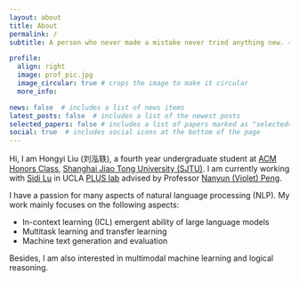 ```yaml
---
layout: about
title: About
permalink: /
subtitle: A person who never made a mistake never tried anything new. —Albert Einstein

profile:
  align: right
  image: prof_pic.jpg
  image_circular: true # crops the image to make it circular
  more_info: 

news: false  # includes a list of news items
latest_posts: false  # includes a list of the newest posts
selected_papers: false # includes a list of papers marked as "selected={true}"
social: true  # includes social icons at the bottom of the page
---
```


Hi, I am Hongyi Liu (刘泓轶), a fourth year undergraduate student at [ACM Honors Class](https://acm.sjtu.edu.cn/home), [Shanghai Jiao Tong University (SJTU)](https://en.sjtu.edu.cn/). I am currently working with [Sidi Lu](http://sidilu.cn/) in UCLA [PLUS lab](https://vnpeng.net/group/) advised by Professor [Nanyun (Violet) Peng](https://vnpeng.net/). 

I have a passion for many aspects of natural language processing (NLP). My work mainly focuses on the following aspects:

- In-context learning (ICL) emergent ability of large language models
- Multitask learning and transfer learning
- Machine text generation and evaluation

Besides, I am also interested in multimodal machine learning and logical reasoning.